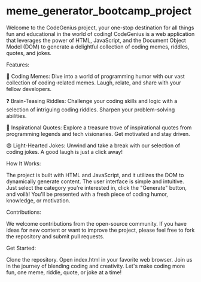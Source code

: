 # meme_generator_bootcamp_project
Welcome to the CodeGenius project, your one-stop destination for all things fun and educational in the world of coding! CodeGenius is a web application that leverages the power of HTML, JavaScript, and the Document Object Model (DOM) to generate a delightful collection of coding memes, riddles, quotes, and jokes.

Features:

🎨 Coding Memes: Dive into a world of programming humor with our vast collection of coding-related memes. Laugh, relate, and share with your fellow developers.

❓ Brain-Teasing Riddles: Challenge your coding skills and logic with a selection of intriguing coding riddles. Sharpen your problem-solving abilities.

📜 Inspirational Quotes: Explore a treasure trove of inspirational quotes from programming legends and tech visionaries. Get motivated and stay driven.

😄 Light-Hearted Jokes: Unwind and take a break with our selection of coding jokes. A good laugh is just a click away!

How It Works:

The project is built with HTML and JavaScript, and it utilizes the DOM to dynamically generate content. The user interface is simple and intuitive. Just select the category you're interested in, click the "Generate" button, and voilà! You'll be presented with a fresh piece of coding humor, knowledge, or motivation.

Contributions:

We welcome contributions from the open-source community. If you have ideas for new content or want to improve the project, please feel free to fork the repository and submit pull requests.

Get Started:

Clone the repository.
Open index.html in your favorite web browser.
Join us in the journey of blending coding and creativity. Let's make coding more fun, one meme, riddle, quote, or joke at a time!

